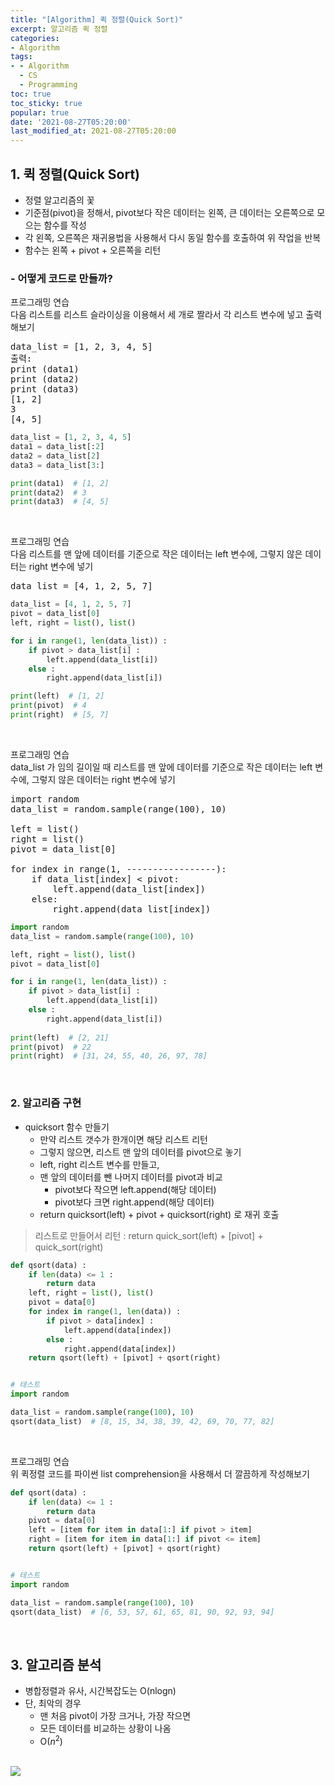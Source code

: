 ```yaml
---
title: "[Algorithm] 퀵 정렬(Quick Sort)"
excerpt: 알고리즘 퀵 정렬
categories:
- Algorithm
tags:
- - Algorithm
  - CS
  - Programming
toc: true
toc_sticky: true
popular: true
date: '2021-08-27T05:20:00'
last_modified_at: 2021-08-27T05:20:00
---
```


## 1. 퀵 정렬(Quick Sort)

* 정렬 알고리즘의 꽃
* 기준점(pivot)을 정해서, pivot보다 작은 데이터는 왼쪽, 큰 데이터는 오른쪽으로 모으는 함수를 작성
* 각 왼쪽, 오른쪽은 재귀용법을 사용해서 다시 동일 함수를 호출하여 위 작업을 반복
* 함수는 왼쪽 + pivot + 오른쪽을 리턴


### - 어떻게 코드로 만들까?

프로그래밍 연습<br>
다음 리스트를 리스트 슬라이싱을 이용해서 세 개로 짤라서 각 리스트 변수에 넣고 출력해보기<br>

<pre>
data_list = [1, 2, 3, 4, 5]
출력:
print (data1)
print (data2)
print (data3)
[1, 2]
3
[4, 5]
</pre>

```python
data_list = [1, 2, 3, 4, 5]
data1 = data_list[:2]
data2 = data_list[2]
data3 = data_list[3:]

print(data1)  # [1, 2]
print(data2)  # 3
print(data3)  # [4, 5]
```

<br>

프로그래밍 연습<br>
다음 리스트를 맨 앞에 데이터를 기준으로 작은 데이터는 left 변수에, 그렇지 않은 데이터는 right 변수에 넣기<br>

<pre>
data_list = [4, 1, 2, 5, 7]
</pre>

```python
data_list = [4, 1, 2, 5, 7]
pivot = data_list[0]
left, right = list(), list()

for i in range(1, len(data_list)) :
    if pivot > data_list[i] :
        left.append(data_list[i])
    else :
        right.append(data_list[i])

print(left)  # [1, 2]
print(pivot)  # 4
print(right)  # [5, 7]
```

<br>

프로그래밍 연습<br>
data_list 가 임의 길이일 때 리스트를 맨 앞에 데이터를 기준으로 작은 데이터는 left 변수에, 그렇지 않은 데이터는 right 변수에 넣기<br>

<pre>
import random 
data_list = random.sample(range(100), 10)

left = list()
right = list()
pivot = data_list[0]

for index in range(1, -----------------):
    if data_list[index] < pivot:
        left.append(data_list[index])
    else:
        right.append(data_list[index])
</pre>

```python
import random
data_list = random.sample(range(100), 10)

left, right = list(), list()
pivot = data_list[0]

for i in range(1, len(data_list)) :
    if pivot > data_list[i] :
        left.append(data_list[i])
    else :
        right.append(data_list[i])
        
print(left)  # [2, 21]
print(pivot)  # 22
print(right)  # [31, 24, 55, 40, 26, 97, 78]
```


<br>

### 2. 알고리즘 구현

* quicksort 함수 만들기
    - 만약 리스트 갯수가 한개이면 해당 리스트 리턴
    - 그렇지 않으면, 리스트 맨 앞의 데이터를 pivot으로 놓기
    - left, right 리스트 변수를 만들고,
    - 맨 앞의 데이터를 뺀 나머지 데이터를 pivot과 비교
        - pivot보다 작으면 left.append(해당 데이터)
        - pivot보다 크면 right.append(해당 데이터)
    - return quicksort(left) + pivot + quicksort(right) 로 재귀 호출
  
> 리스트로 만들어서 리턴 : return quick_sort(left) + [pivot] + quick_sort(right)

```python
def qsort(data) :
    if len(data) <= 1 :
        return data
    left, right = list(), list()
    pivot = data[0]
    for index in range(1, len(data)) :
        if pivot > data[index] :
            left.append(data[index])
        else :
            right.append(data[index])
    return qsort(left) + [pivot] + qsort(right)


# 테스트
import random

data_list = random.sample(range(100), 10)
qsort(data_list)  # [8, 15, 34, 38, 39, 42, 69, 70, 77, 82]
```

<br>

프로그래밍 연습<br>
위 퀵정렬 코드를 파이썬 list comprehension을 사용해서 더 깔끔하게 작성해보기<br>

```python
def qsort(data) :
    if len(data) <= 1 :
        return data
    pivot = data[0]
    left = [item for item in data[1:] if pivot > item]
    right = [item for item in data[1:] if pivot <= item]
    return qsort(left) + [pivot] + qsort(right)


# 테스트
import random

data_list = random.sample(range(100), 10)
qsort(data_list)  # [6, 53, 57, 61, 65, 81, 90, 92, 93, 94]
```


<br>

## 3. 알고리즘 분석

* 병합정렬과 유사, 시간복잡도는 O(nlogn)
* 단, 최악의 경우 
    - 맨 처음 pivot이 가장 크거나, 가장 작으면
    - 모든 데이터를 비교하는 상황이 나옴
    - O($n^2$)

<br>

<img src="https://www.fun-coding.org/00_Images/quicksortworks.jpg" />